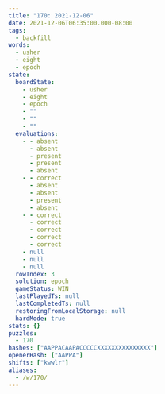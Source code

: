 ```yaml
---
title: "170: 2021-12-06"
date: 2021-12-06T06:35:00.000-08:00
tags:
  - backfill
words:
  - usher
  - eight
  - epoch
state:
  boardState:
    - usher
    - eight
    - epoch
    - ""
    - ""
    - ""
  evaluations:
    - - absent
      - absent
      - present
      - present
      - absent
    - - correct
      - absent
      - absent
      - present
      - absent
    - - correct
      - correct
      - correct
      - correct
      - correct
    - null
    - null
    - null
  rowIndex: 3
  solution: epoch
  gameStatus: WIN
  lastPlayedTs: null
  lastCompletedTs: null
  restoringFromLocalStorage: null
  hardMode: true
stats: {}
puzzles:
  - 170
hashes: ["AAPPACAAPACCCCCXXXXXXXXXXXXXXX"]
openerHash: ["AAPPA"]
shifts: ["kwwlr"]
aliases:
  - /w/170/
---
```

<!-- more -->
